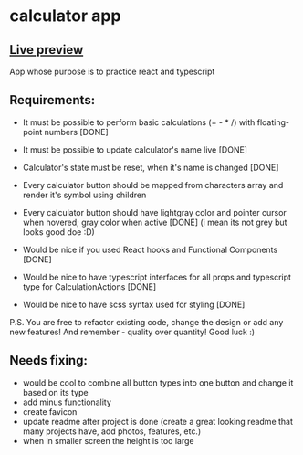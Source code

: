 # calculator app

## [Live preview](https://upbeat-chandrasekhar-98354c.netlify.app/)

App whose purpose is to practice react and typescript

## Requirements:

- It must be possible to perform basic calculations (+ - \* /) with floating-point numbers [DONE]
- It must be possible to update calculator's name live [DONE]
- Calculator's state must be reset, when it's name is changed [DONE]

- Every calculator button should be mapped from characters array and render it's symbol using children
- Every calculator button should have lightgray color and pointer cursor when hovered; gray color when active [DONE] (i mean its not grey but looks good doe :D)

- Would be nice if you used React hooks and Functional Components [DONE]
- Would be nice to have typescript interfaces for all props and typescript type for CalculationActions [DONE]
- Would be nice to have scss syntax used for styling [DONE]

P.S. You are free to refactor existing code, change the design or add any new features! And remember - quality over quantity! Good luck :)

## Needs fixing:

- would be cool to combine all button types into one button and change it based on its type
- add minus functionality
- create favicon
- update readme after project is done (create a great looking readme that many projects have, add photos, features, etc.)
- when in smaller screen the height is too large
